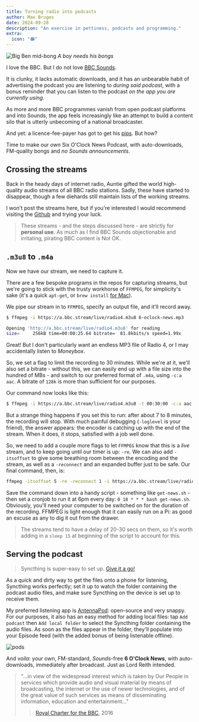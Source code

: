 ```yaml
---
title: Turning radio into podcasts
author: Max Bruges
date: 2024-09-28
description: "An exercise in pettiness, podcasts and programming."
extra:
  icon: "📻"
---
```


![Big Ben mid-bong](/images/bigben.webp)
*A boy needs his bongs*

I love the BBC. But I do not love [BBC Sounds](https://www.bbc.co.uk/sounds).

It is clunky, it lacks automatic downloads, and it has an unbearable habit of advertising the podcast you are listening to *during said podcast*, with a bonus reminder that you can listen to the podcast *on the app you are currently using*.

As more and more BBC programmes vanish from open podcast platforms and into Sounds, the app feels increasingly like an attempt to build a content silo that is utterly unbecoming of a national broadcaster.

And yet: a licence-fee-payer has got to get his [pips](https://en.wikipedia.org/wiki/Greenwich_Time_Signal). But how?

Time to make our *own* Six O'Clock News Podcast, with auto-downloads, FM-quality bongs and *no Sounds announcements*.

## Crossing the streams

Back in the heady days of internet radio, Auntie gifted the world high-quality audio streams of all BBC radio stations. Sadly, these have started to disappear, though a few diehards still maintain lists of the working streams.

I won't post the streams here, but if you're interested I would recommend visiting the [Github](https://gist.github.com/bpsib/67089b959e4fa898af69fea59ad74bc3) and trying your luck.

> [](warning) These streams - and the steps discussed here - are strictly for **personal use**. As much as I find BBC Sounds objectionable and irritating, pirating BBC content is Not OK.

## `.m3u8` to `.m4a`

Now we have our stream, we need to capture it.

There are a few bespoke programs in the repos for capturing streams, but we're going to stick with the trusty workhorse of `FFMPEG`, for simplicity's sake (it's a quick `apt-get`, or `brew install` [for Mac](https://formulae.brew.sh/formula/ffmpeg)).

We pipe our stream in to `FFMPEG`, specify an output file, and it'll record away.

```bash
$ ffmpeg -i https://a.bbc.stream/live/radio4.m3u8 6-oclock-news.mp3

Opening 'http://a.bbc.stream/live/radio4.m3u8' for reading
size=     256kB time=00:00:25.64 bitrate=  81.8kbits/s speed=1.99x
```

Great! But I don't particularly want an endless MP3 file of Radio 4, or I may accidentally listen to *Moneybox*.

So, we set a flag to limit the recording to 30 minutes. While we're at it, we'll also set a bitrate - without this, we can easily end up with a file size into the hundred of MBs - and switch to our preferred format of `.m4a`, using `-c:a aac`. A bitrate of `128k` is more than sufficient for our purposes.

Our command now looks like this:

```bash
$ ffmpeg -i https://a.bbc.stream/live/radio4.m3u8 -t 00:30:00 -c:a aac -b:a 128k 6-oclock-news.m4a
```

But a strange thing happens if you set this to run: after about 7 to 8 minutes, the recording will stop. With much painful debugging (`-loglevel` is your friend), the answer appears: the encoder is catching up with the end of the stream. When it does, it stops, satisfied with a job well done.

So, we need to add a couple more flags to let `FFMPEG` know that this is a *live* stream, and to keep going until our timer is up: `-re`. We can also add `-itsoffset` to give some breathing room between the encoding and the stream, as well as a `-reconnect` and an expanded buffer just to be safe. Our final command, then, is:

```bash
ffmpeg -itsoffset 5 -re -reconnect 1 -i https://a.bbc.stream/live/radio4.m3u8 -t 00:30:00 -c:a aac -b:a 128k -rtbufsize 20M 6-oclock-news.m4a
```

Save the command down into a handy script - something like `get-news.sh` - then set a cronjob to run it at 6pm every day: `0 18 * * * bash get-news.sh`. Obviously, you'll need your computer to be switched on for the duration of the recording. FFMPEG is light enough that it can easily run on a Pi: as good an excuse as any to dig it out from the drawer.

> [](important) The streams tend to have a delay of 20-30 secs on them, so it's worth adding in a `sleep 15` at beginning of the script to account for this.

## Serving the podcast

> [](aside-tip) Syncthing is super-easy to set up. [Give it a go!](https://docs.syncthing.net/intro/getting-started.html)

As a quick and dirty way to get the files onto a phone for listening, Syncthing works perfectly; set it up to watch the folder containing the podcast audio files, and make sure Syncthing on the device is set up to receive them.

My preferred listening app is [AntennaPod](https://antennapod.org/): open-source and very snappy. For our purposes, it also has an easy method for adding local files: tap `Add podcast` then `Add local folder` to select the Syncthing folder containing the audio files. As soon as the files appear in the folder, they'll populate into your Episode feed (with the added bonus of being listenable offline).

![pods](https://mxb.fyi/static/personalpods.webp)

And *voila*: your own, FM-standard, *Sounds*-free **6 O'Clock News**, with auto-downloads, immediately after broadcast. Just as Lord Reith intended.

> "...in view of the widespread interest which is taken by Our People in
services which provide audio and visual material by means of broadcasting, the internet or the use of newer technologies, and of the great value of such services as means of disseminating information, education and entertainment..."
>> [Royal Charter for the BBC](http://downloads.bbc.co.uk/bbctrust/assets/files/pdf/about/how_we_govern/2016/charter.pdf), 2016
